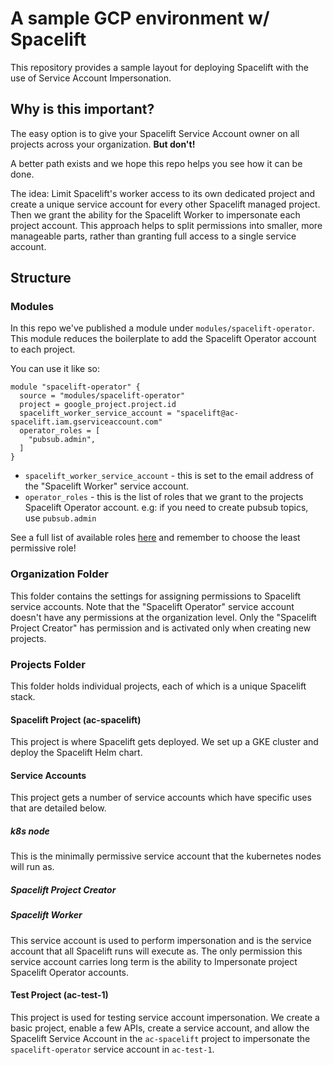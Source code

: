 # A sample GCP environment w/ Spacelift

This repository provides a sample layout for deploying Spacelift with the use of Service Account Impersonation.

## Why is this important?

The easy option is to give your Spacelift Service Account owner on all projects across your organization. **But don't!**

A better path exists and we hope this repo helps you see how it can be done.

The idea: Limit Spacelift's worker access to its own dedicated project and create a unique service account for every other Spacelift managed project. Then we grant the ability for the Spacelift Worker to impersonate each project account. This approach helps to split permissions into smaller, more manageable parts, rather than granting full access to a single service account.

## Structure

### Modules

In this repo we've published a module under `modules/spacelift-operator`. This module reduces the boilerplate to add the Spacelift Operator account to each project.

You can use it like so:

```
module "spacelift-operator" {
  source = "modules/spacelift-operator"
  project = google_project.project.id
  spacelift_worker_service_account = "spacelift@ac-spacelift.iam.gserviceaccount.com"
  operator_roles = [
    "pubsub.admin",
  ]
}
```

* `spacelift_worker_service_account` - this is set to the email address of the "Spacelift Worker" service account. 
* `operator_roles` - this is the list of roles that we grant to the projects Spacelift Operator account. e.g: if you need to create pubsub topics, use `pubsub.admin` 

See a full list of available roles [here](https://cloud.google.com/iam/docs/understanding-roles) and remember to choose the least permissive role!

### Organization Folder

This folder contains the settings for assigning permissions to Spacelift service accounts. Note that the "Spacelift Operator" service account doesn't have any permissions at the organization level. Only the "Spacelift Project Creator" has permission and is activated only when creating new projects.

### Projects Folder

This folder holds individual projects, each of which is a unique Spacelift stack.

#### Spacelift Project (ac-spacelift)

This project is where Spacelift gets deployed. We set up a GKE cluster and deploy the Spacelift Helm chart. 

#### Service Accounts

This project gets a number of service accounts which have specific uses that are detailed below.

##### k8s node
This is the minimally permissive service account that the kubernetes nodes will run as.

##### Spacelift Project Creator

##### Spacelift Worker
This service account is used to perform impersonation and is the service account that all Spacelift runs will execute as. The only permission this service account carries long term is the ability to Impersonate project Spacelift Operator accounts.


#### Test Project (ac-test-1)

This project is used for testing service account impersonation. We create a basic project, enable a few APIs, create a service account, and allow the Spacelift Service Account in the `ac-spacelift` project to impersonate the `spacelift-operator` service account in `ac-test-1`. 
